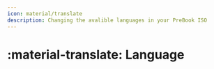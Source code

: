 ```yaml
---
icon: material/translate
description: Changing the avalible languages in your PreBook ISO
---
```


# :material-translate: Language

